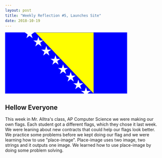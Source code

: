 ```yaml
---
layout: post
title: "Weekly Reflection #5, Launches Site"
date: 2018-10-19
---
```

![My Flag](/images/flag2.png)


<h2>Hellow Everyone</h2>
<p>This week in Mr. Alltra's class, AP Computer Science we were making our own flags. Each student got a different flags, which they chose it last week. We were leaning about new contracts that could help our flags look better. We practice some problems before we kept doing our flag and we were learning how to use "place-image". Place-image uses two image, two strings and it outputs one image. We learned how to use place-image by doing some problem solving. 
</p>

